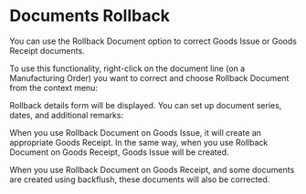 # Documents Rollback

You can use the Rollback Document option to correct Goods Issue or Goods Receipt documents.

To use this functionality, right-click on the document line (on a Manufacturing Order) you want to correct and choose Rollback Document from the context menu:

Rollback details form will be displayed. You can set up document series, dates, and additional remarks:

When you use Rollback Document on Goods Issue, it will create an appropriate Goods Receipt. In the same way, when you use Rollback Document on Goods Receipt, Goods Issue will be created.

When you use Rollback Document on Goods Receipt, and some documents are created using backflush, these documents will also be corrected.